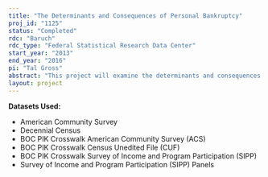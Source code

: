```yaml
---
title: "The Determinants and Consequences of Personal Bankruptcy"
proj_id: "1125"
status: "Completed"
rdc: "Baruch"
rdc_type: "Federal Statistical Research Data Center"
start_year: "2013"
end_year: "2016"
pi: "Tal Gross"
abstract: "This project will examine the determinants and consequences of filing for personal bankruptcy in the United States. The research will make use of the Decennial Census of Population, American Community Survey, and the Survey of Income and Program Participation (SIPP) panels, combined with external data on personal bankruptcy filings from 1998-2008. The researchers will measure the correlates of bankruptcy, describing the particular demographic characteristics of households that declare bankruptcy. They will also calculate trends in these demographics, describing for the first time how the sample of Americans who declare bankruptcy has changed over time, especially since the change in the federal bankruptcy law in 2005."
layout: project
---
```


**Datasets Used:**

  - American Community Survey 
  - Decennial Census 
  - BOC PIK Crosswalk American Community Survey (ACS) 
  - BOC PIK Crosswalk Census Unedited File (CUF) 
  - BOC PIK Crosswalk Survey of Income and Program Participation (SIPP) 
  - Survey of Income and Program Participation (SIPP) Panels 

